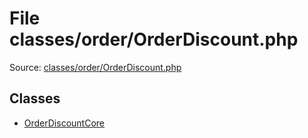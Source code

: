 File classes/order/OrderDiscount.php
=========

Source: [classes/order/OrderDiscount.php](https://github.com/PrestaShop/PrestaShop/blob/1.5.6.2/classes/order/OrderDiscount.php)


Classes
-------

* [OrderDiscountCore](class.OrderDiscountCore.md)

